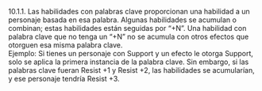 10.1.1. Las habilidades con palabras clave proporcionan una habilidad a un personaje basada en esa palabra. Algunas habilidades se acumulan o combinan; estas habilidades están seguidas por “+N”. Una habilidad con palabra clave que no tenga un “+N” no se acumula con otros efectos que otorguen esa misma palabra clave.  
Ejemplo: Si tienes un personaje con Support y un efecto le otorga Support, solo se aplica la primera instancia de la palabra clave. Sin embargo, si las palabras clave fueran Resist +1 y Resist +2, las habilidades se acumularían, y ese personaje tendría Resist +3.